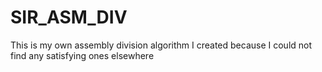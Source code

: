 # SIR_ASM_DIV
This is my own assembly division algorithm I created because I could not find any satisfying ones elsewhere
